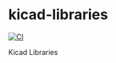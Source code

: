 # kicad-libraries

[![CI](https://github.com/Atmelfan/kicad-libraries/actions/workflows/klc.yml/badge.svg?branch=main)](https://github.com/Atmelfan/kicad-libraries/actions/workflows/klc.yml)

Kicad Libraries

